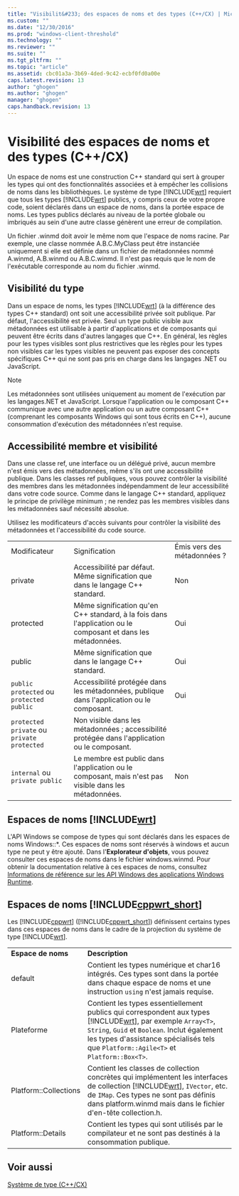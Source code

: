 ```yaml
---
title: "Visibilit&#233; des espaces de noms et des types (C++/CX) | Microsoft Docs"
ms.custom: ""
ms.date: "12/30/2016"
ms.prod: "windows-client-threshold"
ms.technology: ""
ms.reviewer: ""
ms.suite: ""
ms.tgt_pltfrm: ""
ms.topic: "article"
ms.assetid: cbc01a3a-3b69-4ded-9c42-ecbf0fd0a00e
caps.latest.revision: 13
author: "ghogen"
ms.author: "ghogen"
manager: "ghogen"
caps.handback.revision: 13
---
```

# Visibilit&#233; des espaces de noms et des types (C++/CX)
Un espace de noms est une construction C\+\+ standard qui sert à grouper les types qui ont des fonctionnalités associées et à empêcher les collisions de noms dans les bibliothèques. Le système de type [!INCLUDE[wrt](../cppcx/includes/wrt-md.md)] requiert que tous les types [!INCLUDE[wrt](../cppcx/includes/wrt-md.md)] publics, y compris ceux de votre propre code, soient déclarés dans un espace de noms, dans la portée espace de noms. Les types publics déclarés au niveau de la portée globale ou imbriqués au sein d'une autre classe génèrent une erreur de compilation.  
  
 Un fichier .winmd doit avoir le même nom que l'espace de noms racine. Par exemple, une classe nommée A.B.C.MyClass peut être instanciée uniquement si elle est définie dans un fichier de métadonnées nommé A.winmd, A.B.winmd ou A.B.C.winmd. Il n'est pas requis que le nom de l'exécutable corresponde au nom du fichier .winmd.  
  
## Visibilité du type  
 Dans un espace de noms, les types [!INCLUDE[wrt](../cppcx/includes/wrt-md.md)] \(à la différence des types C\+\+ standard\) ont soit une accessibilité privée soit publique. Par défaut, l'accessibilité est privée. Seul un type public visible aux métadonnées est utilisable à partir d'applications et de composants qui peuvent être écrits dans d'autres langages que C\+\+. En général, les règles pour les types visibles sont plus restrictives que les règles pour les types non visibles car les types visibles ne peuvent pas exposer des concepts spécifiques C\+\+ qui ne sont pas pris en charge dans les langages .NET ou JavaScript.  
  
> [!NOTE]
>  Les métadonnées sont utilisées uniquement au moment de l'exécution par les langages.NET et JavaScript. Lorsque l'application ou le composant C\+\+ communique avec une autre application ou un autre composant C\+\+ \(comprenant les composants Windows qui sont tous écrits en C\+\+\), aucune consommation d'exécution des métadonnées n'est requise.  
  
## Accessibilité membre et visibilité  
 Dans une classe ref, une interface ou un délégué privé, aucun membre n'est émis vers des métadonnées, même s'ils ont une accessibilité publique. Dans les classes ref publiques, vous pouvez contrôler la visibilité des membres dans les métadonnées indépendamment de leur accessibilité dans votre code source. Comme dans le langage C\+\+ standard, appliquez le principe de privilège minimum ; ne rendez pas les membres visibles dans les métadonnées sauf nécessité absolue.  
  
 Utilisez les modificateurs d'accès suivants pour contrôler la visibilité des métadonnées et l'accessibilité du code source.  
  
||||  
|-|-|-|  
|Modificateur|Signification|Émis vers des métadonnées ?|  
|private|Accessibilité par défaut. Même signification que dans le langage C\+\+ standard.|Non|  
|protected|Même signification qu'en C\+\+ standard, à la fois dans l'application ou le composant et dans les métadonnées.|Oui|  
|public|Même signification que dans le langage C\+\+ standard.|Oui|  
|`public protected` ou `protected public`|Accessibilité protégée dans les métadonnées, publique dans l'application ou le composant.|Oui|  
|`protected private` ou `private protected`|Non visible dans les métadonnées ; accessibilité protégée dans l'application ou le composant.||  
|`internal` ou `private public`|Le membre est public dans l'application ou le composant, mais n'est pas visible dans les métadonnées.|Non|  
  
## Espaces de noms [!INCLUDE[wrt](../cppcx/includes/wrt-md.md)]  
 L'API Windows se compose de types qui sont déclarés dans les espaces de noms Windows::\*. Ces espaces de noms sont réservés à windows et aucun type ne peut y être ajouté. Dans l'**Explorateur d'objets**, vous pouvez consulter ces espaces de noms dans le fichier windows.winmd. Pour obtenir la documentation relative à ces espaces de noms, consultez [Informations de référence sur les API Windows des applications Windows Runtime](http://msdn.microsoft.com/library/windows/apps/br211377).  
  
## Espaces de noms [!INCLUDE[cppwrt_short](../cppcx/includes/cppwrt-short-md.md)]  
 Les [!INCLUDE[cppwrt](../cppcx/includes/cppwrt-md.md)] \([!INCLUDE[cppwrt_short](../cppcx/includes/cppwrt-short-md.md)]\) définissent certains types dans ces espaces de noms dans le cadre de la projection du système de type [!INCLUDE[wrt](../cppcx/includes/wrt-md.md)].  
  
|||  
|-|-|  
|**Espace de noms**|**Description**|  
|default|Contient les types numérique et char16 intégrés. Ces types sont dans la portée dans chaque espace de noms et une instruction `using` n'est jamais requise.|  
|Plateforme|Contient les types essentiellement publics qui correspondent aux types [!INCLUDE[wrt](../cppcx/includes/wrt-md.md)], par exemple `Array<T>`, `String`, `Guid` et `Boolean`. Inclut également les types d'assistance spécialisés tels que `Platform::Agile<T>` et `Platform::Box<T>`.|  
|Platform::Collections|Contient les classes de collection concrètes qui implémentent les interfaces de collection [!INCLUDE[wrt](../cppcx/includes/wrt-md.md)], `IVector`, etc. de `IMap`. Ces types ne sont pas définis dans platform.winmd mais dans le fichier d'en\-tête collection.h.|  
|Platform::Details|Contient les types qui sont utilisés par le compilateur et ne sont pas destinés à la consommation publique.|  
  
## Voir aussi  
 [Système de type \(C\+\+\/CX\)](../cppcx/type-system-c-cx.md)